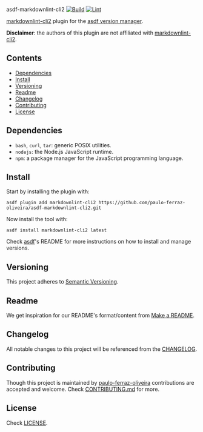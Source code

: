  asdf-markdownlint-cli2 [![Build][build-img]][build] [![Lint][lint-img]][lint]

[build]: https://github.com/paulo-ferraz-oliveira/asdf-markdownlint-cli2/actions
[build-img]: https://github.com/paulo-ferraz-oliveira/asdf-markdownlint-cli2/actions/workflows/build.yml/badge.svg
[lint]: https://github.com/paulo-ferraz-oliveira/asdf-markdownlint-cli2/actions
[lint-img]: https://github.com/paulo-ferraz-oliveira/asdf-markdownlint-cli2/actions/workflows/lint.yml/badge.svg

[markdownlint-cli2](https://github.com/DavidAnson/markdownlint-cli2) plugin for the
[asdf version manager](https://asdf-vm.com).

**Disclaimer**: the authors of this plugin are not affiliated with [markdownlint-cli2](https://github.com/DavidAnson/markdownlint-cli2).

## Contents

- [Dependencies](#dependencies)
- [Install](#install)
- [Versioning](#versioning)
- [Readme](#readme)
- [Changelog](#changelog)
- [Contributing](#contributing)
- [License](#license)

## Dependencies

- `bash`, `curl`, `tar`: generic POSIX utilities.
- `nodejs`: the Node.js JavaScript runtime.
- `npm`: a package manager for the JavaScript programming language.

## Install

Start by installing the plugin with:

```shell
asdf plugin add markdownlint-cli2 https://github.com/paulo-ferraz-oliveira/asdf-markdownlint-cli2.git
```

Now install the tool with:

```shell
asdf install markdownlint-cli2 latest
```

Check [asdf](https://github.com/asdf-vm/asdf)'s README for more instructions on how to
install and manage versions.

## Versioning

This project adheres to [Semantic Versioning](https://semver.org/spec/v2.0.0.html).

## Readme

We get inspiration for our README's format/content from
[Make a README](https://www.makeareadme.com/).

## Changelog

All notable changes to this project will be referenced from the [CHANGELOG](CHANGELOG.md).

## Contributing

Though this project is maintained by [paulo-ferraz-oliveira](https://github.com/paulo-ferraz-oliveira)
contributions are accepted and welcome. Check [CONTRIBUTING.md](CONTRIBUTING.md) for more.

## License

Check [LICENSE](LICENSE).
